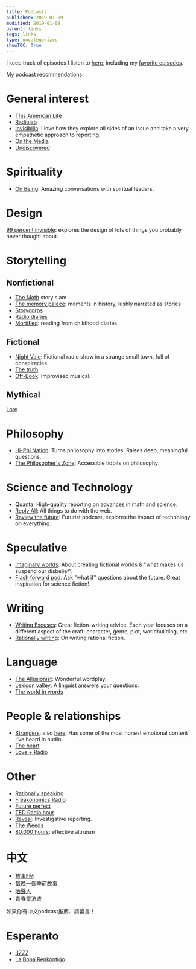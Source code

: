 ```yaml
---
title: Podcasts
published: 2019-01-09
modified: 2019-01-09
parent: links
tags: links
type: uncategorized
showTOC: True
---
```


I keep track of episodes I listen to [here](https://dynalist.io/d/wW7edPHuU41y1qxWAI0fL__c#z=mHOTpRB-wGtWKoBr6_SQfDlq), including my [favorite episodes](https://dynalist.io/d/wW7edPHuU41y1qxWAI0fL__c#z=mHOTpRB-wGtWKoBr6_SQfDlq&q=(%5C*)).

My podcast recommendations:

# General interest

* [This American Life](http://www.thisamericanlife.org/)
* [Radiolab](http://www.radiolab.org/)
* [Invisibilia](http://www.npr.org/podcasts/510307/invisibilia): I love how they explore all sides of an issue and take a very empathetic approach to reporting.
* [On the Media](https://www.wnycstudios.org/shows/otm)
* [Undiscovered](http://www.undiscoveredpodcast.org)

# Spirituality

* [On Being](http://www.onbeing.org/): Amazing conversations with spiritual leaders.

# Design

[99 percent invisible](http://99percentinvisible.org/): explores the design of lots of things you probably never thought about.

# Storytelling

## Nonfictional

* [The Moth](https://themoth.org/) story slam
* [The memory palace](http://thememorypalace.us/): moments  in history, lushly narrated as stories
* [Storycorps](https://storycorps.org/)
* [Radio diaries](http://www.radiodiaries.org/)
* [Mortified](http://getmortified.com/podcast/): reading from childhood diaries.

## Fictional

* [Night Vale](http://www.welcometonightvale.com/): Fictional radio show in a strange small town, full of conspiracies.
* [The truth](http://www.thetruthpodcast.com/)
* [Off-Book](https://www.earwolf.com/show/off-book/): Improvised musical.

## Mythical

[Lore](http://www.lorepodcast.com/)

# Philosophy

* [Hi-Phi Nation](https://hiphination.org/): Turns philosophy into stories. Raises deep, meaningful questions.
* [The Philosopher's Zone](http://www.abc.net.au/radionational/programs/philosopherszone/): Accessible tidbits on philosophy

# Science and Technology

* [Quanta](https://www.quantamagazine.org/): High-quality reporting on advances in math and science.
* [Reply All](https://gimletmedia.com/reply-all/): All things to do with the web.
* [Review the future](http://reviewthefuture.com/): Futurist podcast, explores the impact of technology on everything.

# Speculative

* [Imaginary worlds](http://www.imaginaryworldspodcast.org/): About creating fictional worlds & "what makes us suspend our disbelief".
* [Flash forward pod](https://www.flashforwardpod.com/): Ask "what if" questions about the future. Great inspiration for science fiction!

# Writing 

* [Writing Excuses](http://www.writingexcuses.com/): Great fiction-writing advice. Each year focuses on a different aspect of the craft: character, genre, plot, worldbuilding, etc.
* [Rationally writing](http://daystareld.com/podcasts/rationally-writing/): On writing rational fiction.

# Language

* [The Allusionist](http://www.theallusionist.org/): Wonderful wordplay.
* [Lexicon valley](http://www.slate.com/articles/podcasts/lexicon_valley.html): A linguist answers your questions.
* [The world in words](https://www.pri.org/collections/world-words) 

# People & relationships

* [Strangers](http://www.kcrw.com/news-culture/shows/strangers), also [here](http://www.storycentral.org/strangers/): Has some of the most honest emotional content I've heard in audio. 
* [The heart](http://www.theheartradio.org/)
* [Love + Radio](http://loveandradio.org/)

# Other

* [Rationally speaking](http://rationallyspeakingpodcast.org/) 
* [Freakonomics Radio](http://freakonomics.com/)
* [Future perfect](https://www.vox.com/future-perfect-podcast)
* [TED Radio hour](http://www.npr.org/programs/ted-radio-hour/)
* [Reveal](https://www.revealnews.org/episodes/): Investigative reporting.
* [The Weeds](https://www.vox.com/the-weeds)
* [80,000 hours](https://80000hours.org/podcast/): effective altruism

# 中文

* [故事FM](http://storyfm.cn/)
* [每晚一個睡前故事](https://podcasts.apple.com/us/podcast/%E6%AF%8F%E6%99%9A%E4%B8%80%E4%B8%AA%E7%9D%A1%E5%89%8D%E6%95%85%E4%BA%8B/id681657834)
* [陌聲人](https://www.podbean.com/podcast-detail/jnhew-3a281/%E9%99%8C%E5%A3%B0%E4%BA%BA)
* [青春愛消遣](http://youngloveplay.blogspot.com/)

如果你有中文podcast推薦、請留言！

# Esperanto

* [3ZZZ](http://www.esperanto.com.au/3zzz-esperanto-radio/)
* [La Bona Renkontiĝo](https://laboren.org/)